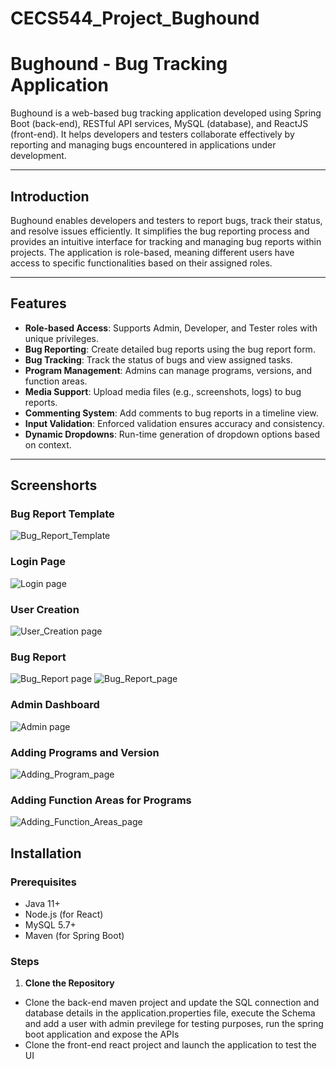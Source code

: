 # CECS544_Project_Bughound

# Bughound - Bug Tracking Application

Bughound is a web-based bug tracking application developed using Spring Boot (back-end), RESTful API services, MySQL (database), and ReactJS (front-end). It helps developers and testers collaborate effectively by reporting and managing bugs encountered in applications under development.

---

## Introduction
Bughound enables developers and testers to report bugs, track their status, and resolve issues efficiently. It simplifies the bug reporting process and provides an intuitive interface for tracking and managing bug reports within projects. The application is role-based, meaning different users have access to specific functionalities based on their assigned roles.

---

## Features
- **Role-based Access**: Supports Admin, Developer, and Tester roles with unique privileges.
- **Bug Reporting**: Create detailed bug reports using the bug report form.
- **Bug Tracking**: Track the status of bugs and view assigned tasks.
- **Program Management**: Admins can manage programs, versions, and function areas.
- **Media Support**: Upload media files (e.g., screenshots, logs) to bug reports.
- **Commenting System**: Add comments to bug reports in a timeline view.
- **Input Validation**: Enforced validation ensures accuracy and consistency.
- **Dynamic Dropdowns**: Run-time generation of dropdown options based on context.

---

## Screenshorts

### Bug Report Template
![Bug_Report_Template](https://github.com/itsaravindanand/CECS544_Project_Bughound/blob/main/BugHound_Application/Screenshots/Bug_Report_Template.png)

### Login Page
![Login page](https://github.com/itsaravindanand/CECS544_Project_Bughound/blob/main/BugHound_Application/Screenshots/Login_Page.png)

### User Creation
![User_Creation page](https://github.com/itsaravindanand/CECS544_Project_Bughound/blob/main/BugHound_Application/Screenshots/User_Creation_Page.png)

### Bug Report
![Bug_Report page](https://github.com/itsaravindanand/CECS544_Project_Bughound/blob/main/BugHound_Application/Screenshots/Bug_Report_1.png)
![Bug_Report_page](https://github.com/itsaravindanand/CECS544_Project_Bughound/blob/main/BugHound_Application/Screenshots/Bug_Report_2.png)

### Admin Dashboard
![Admin page](https://github.com/itsaravindanand/CECS544_Project_Bughound/blob/main/BugHound_Application/Screenshots/Admin_Dashboard.png)

### Adding Programs and Version 
![Adding_Program_page](https://github.com/itsaravindanand/CECS544_Project_Bughound/blob/main/BugHound_Application/Screenshots/Adding_Programs_Page.png)

### Adding Function Areas for Programs 
![Adding_Function_Areas_page](https://github.com/itsaravindanand/CECS544_Project_Bughound/blob/main/BugHound_Application/Screenshots/Adding_Function_Areas_Page.png)

## Installation
### Prerequisites
- Java 11+
- Node.js (for React)
- MySQL 5.7+
- Maven (for Spring Boot)

### Steps
1. **Clone the Repository**
- Clone the back-end maven project and update the SQL connection and database details in the application.properties file, execute the Schema and add a user with admin previlege for testing purposes, run the spring boot application and expose the APIs
- Clone the front-end react project and launch the application to test the UI
